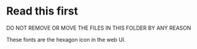 # Read this first

DO NOT REMOVE OR MOVE THE FILES IN THIS FOLDER 
BY ANY REASON

These fonts are the hexagon icon in the web UI.
